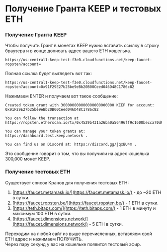# Получение Гранта KEEP и тестовых ETH

### Получение Гранта KEEP

Чтобы получить Грант в монетах KEEP нужно вставить ссылку в строку браузера и в конце дописать адрес вашего ETH кошелька.

```text
https://us-central1-keep-test-f3e0.cloudfunctions.net/keep-faucet-ropsten?account=
```

Полная ссылка будет выглядеть вот так:

```text
https://us-central1-keep-test-f3e0.cloudfunctions.net/keep-faucet-ropsten?account=0x91F29E27b25be9eBb20B00Ceed046D48C1786c82
```

Нажимаем ENTER и получаем вот такое сообщение:

```text
Created token grant with 300000000000000000000000 KEEP for account: 0x91F29E27b25be9eBb20B00Ceed046D48C1786c82

You can follow the transaction at https://ropsten.etherscan.io/tx/0x4529b431a26ba0a56496ff9c1600becca70d9eaf0469d920d942b365a2736e5c

You can manage your token grants at: https://dashboard.test.keep.network .

You can find us on Discord at: https://discord.gg/jqxBU4m .
```

Это сообщение говорит о том, что вы получили на адрес кошелька 300,000 монет KEEP.

### Получение тестовых ETH

Существует список Кранов для получения тестовых ETH:

1. [https://faucet.metamask.io/](https://faucet.metamask.io/) - до ~20 ETH в сутки.
2. [https://faucet.ropsten.be/](https://faucet.ropsten.be/) - 1 ETH в сутки.
3. [https://teth.bitaps.com/](https://teth.bitaps.com/) - 1 ETH в минуту и максимум 100 ETH в сутки.
4. [https://faucet.dimensions.network/](https://faucet.dimensions.network/) - 5 ETH в сутки.

Переходим на любой сайт из выше перечисленных, вставляем свой ETH адрес и нажимаем ПОЛУЧИТЬ.   
Через пару секунд у вас на кошельке появится тестовый эфир.

